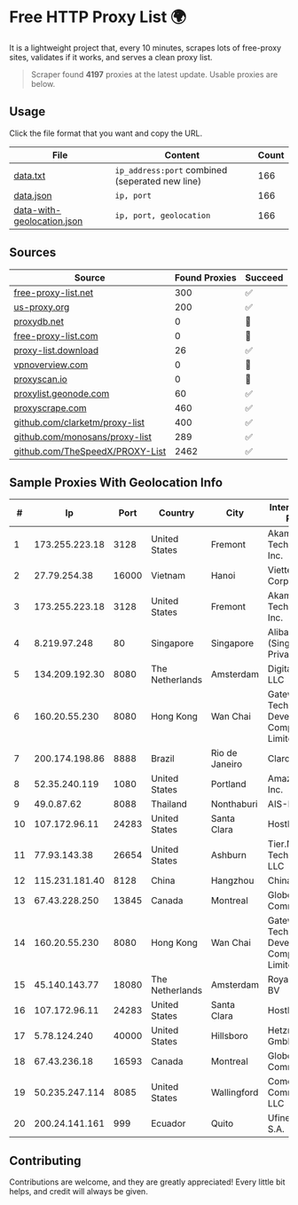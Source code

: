 
# Free HTTP Proxy List 🌍

It is a lightweight project that, every 10 minutes, scrapes lots of free-proxy sites, validates if it works, and serves a clean proxy list.


> Scraper found **4197** proxies at the latest update. Usable proxies are below.

## Usage

Click the file format that you want and copy the URL.


|File|Content|Count|
|----|-------|-----|
|[data.txt](https://raw.githubusercontent.com/themiralay/Proxy-List-World/master/data.txt)|`ip_address:port` combined (seperated new line)|166|
|[data.json](https://raw.githubusercontent.com/themiralay/Proxy-List-World/master/data.json)|`ip, port`|166|
|[data-with-geolocation.json](https://raw.githubusercontent.com/themiralay/Proxy-List-World/master/data-with-geolocation.json)|`ip, port, geolocation`|166|

## Sources

|Source|Found Proxies|Succeed|
|------|-------------|-------|
|[free-proxy-list.net](https://free-proxy-list.net)|300|✅|
|[us-proxy.org](https://www.us-proxy.org)|200|✅|
|[proxydb.net](http://proxydb.net)|0|🚫|
|[free-proxy-list.com](https://free-proxy-list.com/?page=&port=&type%5B%5D=http&type%5B%5D=https&up_time=0&search=Search)|0|🚫|
|[proxy-list.download](https://www.proxy-list.download/HTTP)|26|✅|
|[vpnoverview.com](https://vpnoverview.com/privacy/anonymous-browsing/free-proxy-servers)|0|🚫|
|[proxyscan.io](https://www.proxyscan.io)|0|🚫|
|[proxylist.geonode.com](https://proxylist.geonode.com/api/proxy-list?limit=300&page=1&sort_by=lastChecked&sort_type=desc&protocols=http,https)|60|✅|
|[proxyscrape.com](https://api.proxyscrape.com/v2/?request=displayproxies&protocol=http&timeout=10000&country=all&ssl=all&anonymity=all)|460|✅|
|[github.com/clarketm/proxy-list](https://raw.githubusercontent.com/clarketm/proxy-list/master/proxy-list-raw.txt)|400|✅|
|[github.com/monosans/proxy-list](https://raw.githubusercontent.com/monosans/proxy-list/main/proxies/http.txt)|289|✅|
|[github.com/TheSpeedX/PROXY-List](https://raw.githubusercontent.com/TheSpeedX/PROXY-List/master/http.txt)|2462|✅|


## Sample Proxies With Geolocation Info

|#|Ip|Port|Country|City|Internet Service Provider|
|-|--|----|-------|----|-------------------------|
|1|173.255.223.18|3128|United States|Fremont|Akamai Technologies, Inc.|
|2|27.79.254.38|16000|Vietnam|Hanoi|Viettel Corporation|
|3|173.255.223.18|3128|United States|Fremont|Akamai Technologies, Inc.|
|4|8.219.97.248|80|Singapore|Singapore|Alibaba Cloud (Singapore) Private Limited|
|5|134.209.192.30|8080|The Netherlands|Amsterdam|DigitalOcean, LLC|
|6|160.20.55.230|8080|Hong Kong|Wan Chai|Gateway Technology Development Company Limited|
|7|200.174.198.86|8888|Brazil|Rio de Janeiro|Claro S.A|
|8|52.35.240.119|1080|United States|Portland|Amazon.com, Inc.|
|9|49.0.87.62|8088|Thailand|Nonthaburi|AIS-Fibre|
|10|107.172.96.11|24283|United States|Santa Clara|HostPapa|
|11|77.93.143.38|26654|United States|Ashburn|Tier.Net Technologies LLC|
|12|115.231.181.40|8128|China|Hangzhou|China Telecom|
|13|67.43.228.250|13845|Canada|Montreal|GloboTech Communications|
|14|160.20.55.230|8080|Hong Kong|Wan Chai|Gateway Technology Development Company Limited|
|15|45.140.143.77|18080|The Netherlands|Amsterdam|RoyaleHosting BV|
|16|107.172.96.11|24283|United States|Santa Clara|HostPapa|
|17|5.78.124.240|40000|United States|Hillsboro|Hetzner Online GmbH|
|18|67.43.236.18|16593|Canada|Montreal|GloboTech Communications|
|19|50.235.247.114|8085|United States|Wallingford|Comcast Cable Communications, LLC|
|20|200.24.141.161|999|Ecuador|Quito|Ufinet Panama S.A.|



## Contributing

Contributions are welcome, and they are greatly appreciated! Every
little bit helps, and credit will always be given.


